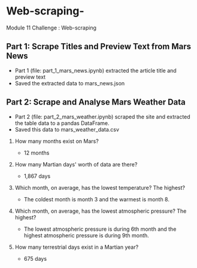 # Web-scraping-
Module 11 Challenge : Web-scraping 

## Part 1: Scrape Titles and Preview Text from Mars News
- Part 1 (file: part_1_mars_news.ipynb) extracted the article title and preview text
- Saved the extracted data to mars_news.json

## Part 2: Scrape and Analyse Mars Weather Data
- Part 2 (file: part_2_mars_weather.ipynb) scraped the site and extracted the table data to a pandas DataFrame.
- Saved this data to mars_weather_data.csv

1. How many months exist on Mars?
   - 12 months
2. How many Martian days' worth of data are there?
   - 1,867 days
3. Which month, on average, has the lowest temperature? The highest?
   - The coldest month is month 3 and the warmest is month 8.
     
4. Which month, on average, has the lowest atmospheric pressure? The highest?
   - The lowest atmospheric pressure is during 6th month and the highest atmospheric pressure is during 9th month.
     
5. How many terrestrial days exist in a Martian year? 
    - 675 days 






